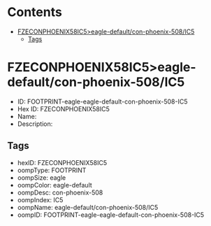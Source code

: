 



Contents
========

* [FZECONPHOENIX58IC5>eagle-default/con-phoenix-508/IC5](#fzeconphoenix58ic5eagle-defaultcon-phoenix-508ic5)
	* [Tags](#tags)

# FZECONPHOENIX58IC5>eagle-default/con-phoenix-508/IC5

- ID: FOOTPRINT-eagle-eagle-default-con-phoenix-508-IC5
- Hex ID: FZECONPHOENIX58IC5
- Name: 
- Description: 

## Tags

- hexID: FZECONPHOENIX58IC5
- oompType: FOOTPRINT
- oompSize: eagle
- oompColor: eagle-default
- oompDesc: con-phoenix-508
- oompIndex: IC5
- oompName: eagle-default/con-phoenix-508/IC5
- oompID: FOOTPRINT-eagle-eagle-default-con-phoenix-508-IC5
